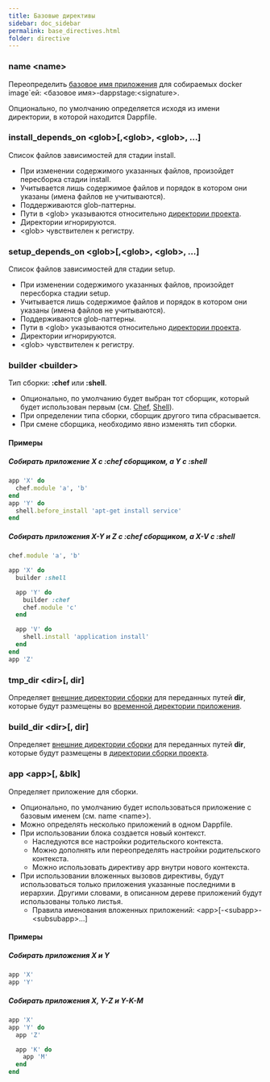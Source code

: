 ```yaml
---
title: Базовые директивы
sidebar: doc_sidebar
permalink: base_directives.html
folder: directive
---
```


### name \<name\>
Переопределить [базовое имя приложения](definitions.html#базовое-имя-приложения) для собираемых docker image\`ей: \<базовое имя\>-dappstage:\<signature\>.

Опционально, по умолчанию определяется исходя из имени директории, в которой находится Dappfile.

### install\_depends\_on \<glob\>[,\<glob\>, \<glob\>, ...]
Список файлов зависимостей для стадии install.

* При изменении содержимого указанных файлов, произойдет пересборка стадии install.
* Учитывается лишь содержимое файлов и порядок в котором они указаны (имена файлов не учитываются).
* Поддерживаются glob-паттерны.
* Пути в \<glob\> указываются относительно [директории проекта](definitions.html#директория-проекта).
* Директории игнорируются.
* \<glob\> чувствителен к регистру.

### setup\_depends\_on \<glob\>[,\<glob\>, \<glob\>, ...]
Список файлов зависимостей для стадии setup.

* При изменении содержимого указанных файлов, произойдет пересборка стадии setup.
* Учитывается лишь содержимое файлов и порядок в котором они указаны (имена файлов не учитываются).
* Поддерживаются glob-паттерны.
* Пути в \<glob\> указываются относительно [директории проекта](definitions.html#директория-проекта).
* Директории игнорируются.
* \<glob\> чувствителен к регистру.

### builder \<builder\>
Тип сборки: **:chef** или **:shell**.
* Опционально, по умолчанию будет выбран тот сборщик, который будет использован первым (см. [Chef](chef_directives.html), [Shell](shell_directives.html)).
* При определении типа сборки, сборщик другого типа сбрасывается.
* При смене сборщика, необходимо явно изменять тип сборки.

#### Примеры

##### Собирать приложение X с **:chef** сборщиком, а Y c **:shell**

```ruby
app 'X' do
  chef.module 'a', 'b'
end
app 'Y' do
  shell.before_install 'apt-get install service'
end
```

##### Собирать приложения X-Y и Z с **:chef** сборщиком, а X-V c **:shell**
```ruby
chef.module 'a', 'b'

app 'X' do
  builder :shell

  app 'Y' do
    builder :chef
    chef.module 'c'
  end

  app 'V' do
    shell.install 'application install'
  end
end
app 'Z'
```

### tmp_dir \<dir\>\[, dir\]
Определяет [внешние директории сборки](definitions.html#внешняя-директория-сборки) для переданных путей **dir**, которые будут размещены во [временной директории приложения](definitions.html#временная-директория-приложения).

### build_dir \<dir\>\[, dir\]
Определяет [внешние директории сборки](definitions.html#внешняя-директория-сборки) для переданных путей **dir**, которые будут размещены в [директории сборки проекта](definitions.html#директория-сборки-проекта).

### app \<app\>\[, &blk\]
Определяет приложение <app> для сборки.

* Опционально, по умолчанию будет использоваться приложение с базовым именем (см. name \<name\>).
* Можно определять несколько приложений в одном Dappfile.
* При использовании блока создается новый контекст.
  * Наследуются все настройки родительского контекста.
  * Можно дополнять или переопределять настройки родительского контекста.
  * Можно использовать директиву app внутри нового контекста.
* При использовании вложенных вызовов директивы, будут использоваться только приложения указанные последними в иерархии. Другими словами, в описанном дереве приложений будут использованы только листья.
  * Правила именования вложенных приложений: \<app\>[-\<subapp\>-\<subsubapp\>...]

#### Примеры

##### Собирать приложения X и Y
```ruby
app 'X'
app 'Y'
```

##### Собирать приложения X, Y-Z и Y-K-M
```ruby
app 'X'
app 'Y' do
  app 'Z'

  app 'K' do
    app 'M'
  end
end
```
